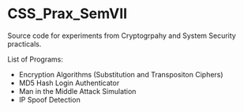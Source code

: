 # CSS_Prax_SemVII
Source code for experiments from Cryptogrpahy and System Security practicals.

List of Programs:

- Encryption Algorithms (Substitution and Transpositon Ciphers)
- MD5 Hash Login Authenticator
- Man in the Middle Attack Simulation
- IP Spoof Detection
